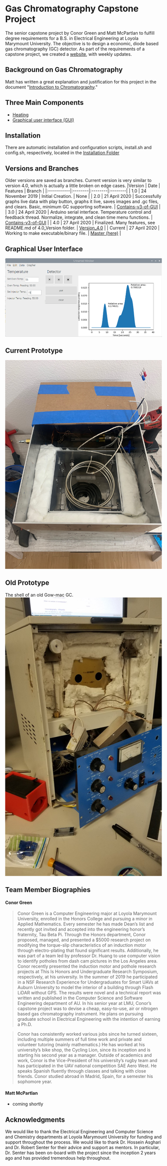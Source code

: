 # Gas Chromatography Capstone Project
The senior capstone project by Conor Green and Matt McPartlan to fulfill degree requirements for a B.S. in Electrical Engineering at Loyola Marymount University. The objective is to design a economic, diode based gas chromatography (GC) detector. As part of the requirements of a capstone project, we created a [website](https://gaschromatographycapstone.wordpress.com/), with weekly updates.

## Background on Gas Chromatography
Matt has written a great explanation and justification for this project in the document "[Introduction to Chromatography](https://github.com/cgreen18/Gas-Chromatography/blob/master/Documentation/Introduction%20to%20Chromatography.pdf)."

## Three Main Components 
* [Heating](https://github.com/cgreen18/Gas-Chromatography/tree/master/Heating)
* [Graphical user interface (GUI)](https://github.com/cgreen18/Gas-Chromatography/tree/master/GUI)

## Installation
There are automatic installation and configuration scripts, install.sh and config.sh, respectively, located in the [Installation Folder](https://github.com/cgreen18/Gas-Chromatography/tree/master/Installation)

## Versions and Branches
Older versions are saved as branches. Current version is very similar to version 4.0, which is actually a little broken on edge cases.
|Version     | Date | Features | Branch |
|:-----------|:--------|:--------|:--------|
| 1.0 | 24 November 2019 | Initial Creation. | None |
| 2.0 | 21 April 2020 | Successfully graphs live data with play button, graphs it live, saves images and .gc files, and clears. Basic, minimum GC supporting software. | [Contains-v3-of-GUI](https://github.com/cgreen18/Gas-Chromatography/tree/Contains-v3-of-GUI/GUI) |
| 3.0 | 24 April 2020 | Arduino serial interface. Temperature control and feedback thread. Normalize, integrate, and clean time menu functions. | [Contains-v3-of-GUI](https://github.com/cgreen18/Gas-Chromatography/tree/Contains-v3-of-GUI/GUI) |
| 4.0 | 27 April 2020 | Finalized. Many features, see README.md of 4.0_Version folder. | [Version_4.0](https://github.com/cgreen18/Gas-Chromatography/tree/Version_4.0/GUI) |
| Current | 27 April 2020 | Working to make executable/binary file. | [Master (here)](https://github.com/cgreen18/Gas-Chromatography/tree/master/GUI) |

## Graphical User Interface
![GUI](https://github.com/cgreen18/Gas-Chromatography/blob/master/images/GC_Demo_Operation.png)

## Current Prototype
![Current Prototype Dis-assembled](https://github.com/cgreen18/Gas-Chromatography/blob/master/images/GC_Unfinished.jpg)

## Old Prototype
The shell of an old Gow-mac GC.
![Gow-mac_Taken_Apart](https://github.com/cgreen18/Gas-Chromatography/blob/master/images/Galmac.jpg)

## Team Member Biographies

#### Conor Green
> Conor Green is a Computer Engineering major at Loyola Marymount University, enrolled in the Honors College and pursuing a minor in Applied Mathematics. Every semester he has made Dean’s list and recently got invited and accepted into the engineering honor’s fraternity, Tau Beta Pi. Through the Honors department, Conor proposed, managed, and presented a $5000 research project on modifying the torque-slip characteristics of an induction motor through electro-plating that found significant results. Additionally, he was part of a team led by professor Dr. Huang to use computer vision to identify potholes from dash cam pictures in the Los Angeles area. Conor recently presented the induction motor and pothole research projects at This Is Honors and Undergraduate Research Symposium, respectively, at his university. In the summer of 2019 he participated in a NSF Research Experience for Undergraduates for Smart UAVs at Auburn University to model the interior of a building through Flash LiDAR without GPS. The results were novel and a technical report was written and published in the Computer Science and Software Engineering department of AU. In his senior year at LMU, Conor’s capstone project was to devise a cheap, easy-to-use, air or nitrogen based gas chromatography instrument. He plans on pursuing graduate school in Electrical Engineering with the intention of earning a Ph.D.

> Conor has consistently worked various jobs since he turned sixteen, including multiple summers of full time work and private and volunteer tutoring (mainly mathematics.) He has worked at his university’s bike shop, the Cycling Lion, since its inception and is starting his second year as a manager. Outside of academics and work, Conor is the Vice-President of his university’s rugby team and has participated in the UAV national competition SAE Aero West. He speaks Spanish fluently through classes and talking with close friends. Conor studied abroad in Madrid, Spain, for a semester his sophomore year.


#### Matt McPartlan
* coming shortly

## Acknowledgments
We would like to thank the Electrical Engineering and Computer Science and Chemistry departments at Loyola Marymount University for funding and support throughout the process. We would like to thank Dr. Hossein Asghari and Dr. Robert Senter for their advice and support as mentors. In particular, Dr. Senter has been on-board with the project since the inception 2 years ago and has provided tremendous help throughout.

